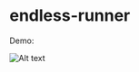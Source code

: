 # endless-runner

Demo:

![Alt text](https://github.com/Stefan247/Endless-runner/tree/master/endless-runner-3d/DEMO_Screenshot)